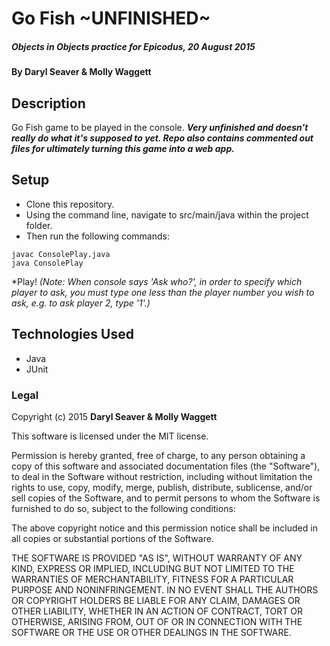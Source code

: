 # Go Fish ~UNFINISHED~

##### _Objects in Objects practice for Epicodus, 20 August 2015_

#### By **Daryl Seaver & Molly Waggett**

## Description

Go Fish game to be played in the console. _**Very unfinished and doesn't really do what it's supposed to yet. Repo also contains commented out files for ultimately turning this game into a web app.**_

## Setup

* Clone this repository.
* Using the command line, navigate to src/main/java within the project folder.
* Then run the following commands:
```
javac ConsolePlay.java
java ConsolePlay
```
*Play! _(Note: When console says 'Ask who?', in order to specify which player to ask, you must type one less than the player number you wish to ask, e.g. to ask player 2, type '1'.)_

## Technologies Used

* Java
* JUnit

### Legal

Copyright (c) 2015 **Daryl Seaver & Molly Waggett**

This software is licensed under the MIT license.

Permission is hereby granted, free of charge, to any person obtaining a copy
of this software and associated documentation files (the "Software"), to deal
in the Software without restriction, including without limitation the rights
to use, copy, modify, merge, publish, distribute, sublicense, and/or sell
copies of the Software, and to permit persons to whom the Software is
furnished to do so, subject to the following conditions:

The above copyright notice and this permission notice shall be included in
all copies or substantial portions of the Software.

THE SOFTWARE IS PROVIDED "AS IS", WITHOUT WARRANTY OF ANY KIND, EXPRESS OR
IMPLIED, INCLUDING BUT NOT LIMITED TO THE WARRANTIES OF MERCHANTABILITY,
FITNESS FOR A PARTICULAR PURPOSE AND NONINFRINGEMENT. IN NO EVENT SHALL THE
AUTHORS OR COPYRIGHT HOLDERS BE LIABLE FOR ANY CLAIM, DAMAGES OR OTHER
LIABILITY, WHETHER IN AN ACTION OF CONTRACT, TORT OR OTHERWISE, ARISING FROM,
OUT OF OR IN CONNECTION WITH THE SOFTWARE OR THE USE OR OTHER DEALINGS IN
THE SOFTWARE.

